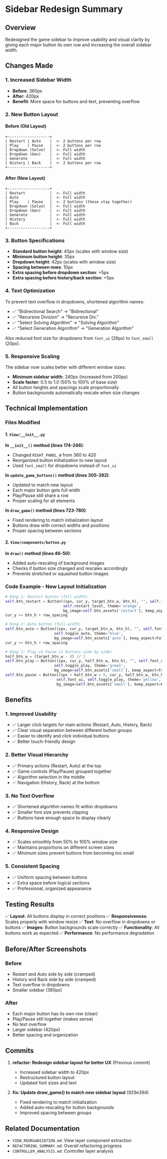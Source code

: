 # Sidebar Redesign Summary

## Overview
Redesigned the game sidebar to improve usability and visual clarity by giving each major button its own row and increasing the overall sidebar width.

## Changes Made

### 1. Increased Sidebar Width
- **Before**: 360px
- **After**: 420px
- **Benefit**: More space for buttons and text, preventing overflow

### 2. New Button Layout

#### Before (Old Layout)
```
+-------------------+
| Restart | Auto    |  <- 2 buttons per row
| Play    | Pause   |  <- 2 buttons per row
| Dropdown (Solve)  |  <- Full width
| Dropdown (Gen)    |  <- Full width
| Generate          |  <- Full width
| History | Back    |  <- 2 buttons per row
+-------------------+
```

#### After (New Layout)
```
+-------------------+
| Restart           |  <- Full width
| Auto              |  <- Full width
| Play    | Pause   |  <- 2 buttons (these stay together)
| Dropdown (Solve)  |  <- Full width
| Dropdown (Gen)    |  <- Full width
| Generate          |  <- Full width
| History           |  <- Full width
| Back              |  <- Full width
+-------------------+
```

### 3. Button Specifications
- **Standard button height**: 45px (scales with window size)
- **Minimum button height**: 35px
- **Dropdown height**: 42px (scales with window size)
- **Spacing between rows**: 10px
- **Extra spacing before dropdown section**: +5px
- **Extra spacing before history/back section**: +5px

### 4. Text Optimization
To prevent text overflow in dropdowns, shortened algorithm names:
- ✅ "Bidirectional Search" → "Bidirectional"
- ✅ "Recursive Division" → "Recursive Div."
- ✅ "Select Solving Algorithm" → "Solving Algorithm"
- ✅ "Select Generation Algorithm" → "Generation Algorithm"

Also reduced font size for dropdowns from `font_ui` (26px) to `font_small` (20px).

### 5. Responsive Scaling
The sidebar now scales better with different window sizes:
- **Minimum sidebar width**: 240px (increased from 200px)
- **Scale factor**: 0.5 to 1.0 (50% to 100% of base size)
- All button heights and spacings scale proportionally
- Button backgrounds automatically rescale when size changes

## Technical Implementation

### Files Modified

#### 1. `View/__init__.py`
**In `__init__()` method (lines 174-246)**:
- Changed `RIGHT_PANEL_W` from 360 to 420
- Reorganized button initialization to new layout
- Used `font_small` for dropdowns instead of `font_ui`

**In `update_game_buttons()` method (lines 305-382)**:
- Updated to match new layout
- Each major button gets full width
- Play/Pause still share a row
- Proper scaling for all elements

**In `draw_game()` method (lines 723-780)**:
- Fixed rendering to match initialization layout
- Buttons draw with correct widths and positions
- Proper spacing between sections

#### 2. `View/components/button.py`
**In `draw()` method (lines 46-50)**:
- Added auto-rescaling of background images
- Checks if button size changed and rescales accordingly
- Prevents stretched or squashed button images

### Code Example - New Layout Initialization
```python
# Dòng 1: Restart button (full width)
self.btn_restart = Button((spx, cur_y, target_btn_w, btn_h), "", self.font_ui, 
                          self.restart_level, theme='orange', 
                          bg_image=self.btn_assets['restart'], keep_aspect=False)
cur_y += btn_h + row_spacing

# Dòng 2: Auto button (full width)
self.btn_auto = Button((spx, cur_y, target_btn_w, btn_h), "", self.font_ui, 
                      self.toggle_auto, theme='blue', 
                      bg_image=self.btn_assets['auto'], keep_aspect=False)
cur_y += btn_h + row_spacing

# Dòng 3: Play và Pause (2 buttons side by side)
half_btn_w = (target_btn_w - 8) // 2
self.btn_play = Button((spx, cur_y, half_btn_w, btn_h), "", self.font_ui, 
                      self.toggle_play, theme='green', 
                      bg_image=self.btn_assets['small'], keep_aspect=False)
self.btn_pause = Button((spx + half_btn_w + 8, cur_y, half_btn_w, btn_h), "", 
                       self.font_ui, self.toggle_play, theme='yellow', 
                       bg_image=self.btn_assets['small'], keep_aspect=False)
```

## Benefits

### 1. Improved Usability
- ✅ Larger click targets for main actions (Restart, Auto, History, Back)
- ✅ Clear visual separation between different button groups
- ✅ Easier to identify and click individual buttons
- ✅ Better touch-friendly design

### 2. Better Visual Hierarchy
- ✅ Primary actions (Restart, Auto) at the top
- ✅ Game controls (Play/Pause) grouped together
- ✅ Algorithm selection in the middle
- ✅ Navigation (History, Back) at the bottom

### 3. No Text Overflow
- ✅ Shortened algorithm names fit within dropdowns
- ✅ Smaller font size prevents clipping
- ✅ Buttons have enough space to display clearly

### 4. Responsive Design
- ✅ Scales smoothly from 50% to 100% window size
- ✅ Maintains proportions on different screen sizes
- ✅ Minimum sizes prevent buttons from becoming too small

### 5. Consistent Spacing
- ✅ Uniform spacing between buttons
- ✅ Extra space before logical sections
- ✅ Professional, organized appearance

## Testing Results

✅ **Layout**: All buttons display in correct positions
✅ **Responsiveness**: Scales properly with window resize
✅ **Text**: No overflow in dropdowns or buttons
✅ **Images**: Button backgrounds scale correctly
✅ **Functionality**: All buttons work as expected
✅ **Performance**: No performance degradation

## Before/After Screenshots

### Before
- Restart and Auto side by side (cramped)
- History and Back side by side (cramped)
- Text overflow in dropdowns
- Smaller sidebar (360px)

### After
- Each major button has its own row (clear)
- Play/Pause still together (makes sense)
- No text overflow
- Larger sidebar (420px)
- Better spacing and organization

## Commits

1. **refactor: Redesign sidebar layout for better UX** (Previous commit)
   - Increased sidebar width to 420px
   - Restructured button layout
   - Updated font sizes and text

2. **fix: Update draw_game() to match new sidebar layout** (929e394)
   - Fixed rendering to match initialization
   - Added auto-rescaling for button backgrounds
   - Improved spacing between groups

## Related Documentation
- `VIEW_REORGANIZATION.md`: View layer component extraction
- `REFACTORING_SUMMARY.md`: Overall refactoring progress
- `CONTROLLER_ANALYSIS.md`: Controller layer analysis
